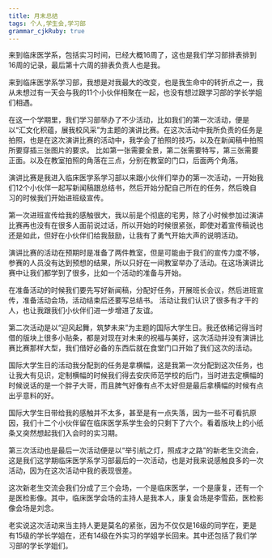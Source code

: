 ```yaml
---
title: 月末总结 
tags: 个人,学生会,学习部
grammar_cjkRuby: true
---
```



来到临床医学系，包括实习时间，已经大概16周了，这也是我们学习部排表排到16周的记录，最后第十六周的排表负责人也是我。

来到临床医学系学习部，我想是对我最大的改变，也是我生命中的转折点之一，我从未想过有一天会与我的11个小伙伴相聚在一起，也没有想过跟学习部的学长学姐们相遇。

在这一个学期里，我们学习部举办了不少活动，比如我们的第一次活动，便是以“汇文化积蕴，展我校风采”为主题的演讲比赛。在这次活动中我所负责的任务是拍照，也是在这次演讲比赛的活动中，我学会了拍照的技巧，以及在新闻稿中拍照所要穿插三张图片的要求。
比如第一张需要全景，第二张需要特写，第三张需要正面。以及在教室拍照的角落在三点，分别在教室的门口，后面两个角落。

演讲比赛是我进入临床医学系学习部以来跟小伙伴们举办的第一次活动，一开始我们12个小伙伴一起写新闻稿跟总结书，然后开始分配自己所在的任务，然后晚自习的时候我们开始进班级宣传。

第一次进班宣传给我的感触很大，我以前是个彻底的宅男，除了小时候参加过演讲比赛再也没有在很多人面前说过话，所以开始的时候很紧张，即使对着宣传稿说也还是如此，但好在小伙伴们给我鼓励，让我有了勇气开始大声的说明活动。

演讲比赛的活动在预期时是准备了两件教室，但是可能由于我们的宣传力度不够，参赛的人员没有达到预想的结果，所以只好在一间教室举办了活动。在这场演讲比赛中让我们都学到了很多，比如一个活动的准备与开始。

在准备活动的时候我们要先写好新闻稿，分配好任务，开展班长会议，然后进班宣传，准备活动会场，活动结束后还要写总结书。 活动让我们认识了很多有才干的人，也让我跟我们小伙伴们进一步增进了友谊。

第二次活动是以“迎风起舞，筑梦未来”为主题的国际大学生日。我还依稀记得当时借的版块上很多小贴条，都是对现在对未来的祝福与美好，这次活动并没有演讲比赛比赛那样大型，我们借好必备的东西后就在食堂门口开始了我们这次的活动。

国际大学生日的活动我分配到的任务是拿横幅，这是我第一次分配到这次任务，也让我大有见识，定制横幅的时候我们得去安庆师范学校的后门，当时进去定横幅的时候说话的是一个胖子大哥，而且脾气好像有点不太好但是最后拿横幅的时候有点出乎意料的好。

国际大学生日带给我的感触并不太多，甚至是有一点失落，因为一些不可看抗原因，我们十二个小伙伴留在临床医学系学生会的只剩下了六个。看着版块上的小纸条又突然想起我们入会时的实习期。

第三次活动也是最后一次活动便是以“举引航之灯，照成才之路”的新老生交流会，这是我们这学期临床医学系学习部最后的一次活动，也是对我来说感触良多的一次活动，因为在这次活动中我的表现很差。

这次新老生交流会我们分成了三个会场，一个是临床医学，一个是康复，还有一个是医检影像。其中，临床医学会场的主持人是我本人，康复会场是李雪茹，医检影像会场是刘念。

老实说这次活动来当主持人更是莫名的紧张，因为不仅仅是16级的同学在，更是有15级的学长学姐在，还有14级在外实习的学姐学长回来。其中还包括了我们学习部的学长学姐们。

